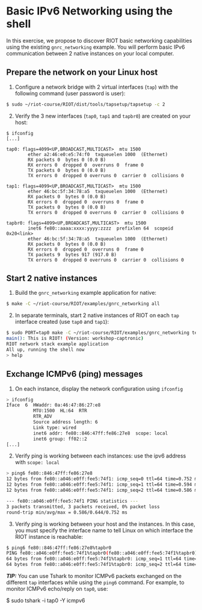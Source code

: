 # Basic IPv6 Networking using the shell

In this exercise, we propose to discover RIOT basic networking capabilities
using the existing `gnrc_networking` example.
You will perform basic IPv6 communication between 2 native instances on
your local computer.

## Prepare the network on your Linux host

1. Configure a network bridge with 2 virtual interfaces (`tap`) with the
   following command (user password is user):

  ```sh
  $ sudo ~/riot-course/RIOT/dist/tools/tapsetup/tapsetup -c 2

  ```

2. Verify the 3 new interfaces (`tap0`, `tap1` and `tapbr0`) are created on
  your host:
  ```
  $ ifconfig
  [...]

  tap0: flags=4099<UP,BROADCAST,MULTICAST>  mtu 1500
          ether a2:46:e0:e5:74:f0  txqueuelen 1000  (Ethernet)
          RX packets 0  bytes 0 (0.0 B)
          RX errors 0  dropped 0  overruns 0  frame 0
          TX packets 0  bytes 0 (0.0 B)
          TX errors 0  dropped 0 overruns 0  carrier 0  collisions 0

  tap1: flags=4099<UP,BROADCAST,MULTICAST>  mtu 1500
          ether 46:bc:5f:34:78:a5  txqueuelen 1000  (Ethernet)
          RX packets 0  bytes 0 (0.0 B)
          RX errors 0  dropped 0  overruns 0  frame 0
          TX packets 0  bytes 0 (0.0 B)
          TX errors 0  dropped 0 overruns 0  carrier 0  collisions 0

  tapbr0: flags=4099<UP,BROADCAST,MULTICAST>  mtu 1500
          inet6 fe80::aaaa:xxxx:yyyy:zzzz  prefixlen 64  scopeid 0x20<link>
          ether 46:bc:5f:34:78:a5  txqueuelen 1000  (Ethernet)
          RX packets 0  bytes 0 (0.0 B)
          RX errors 0  dropped 0  overruns 0  frame 0
          TX packets 9  bytes 917 (917.0 B)
          TX errors 0  dropped 0 overruns 0  carrier 0  collisions 0
  ```

## Start 2 native instances

1. Build the `gnrc_networking` example application for native:

  ```sh
  $ make -C ~/riot-course/RIOT/examples/gnrc_networking all
  ```

2. In separate terminals, start 2 native instances of RIOT on each `tap`
interface created (use `tap0` and `tap1`):

  ```sh
  $ sudo PORT=tap0 make -C ~/riot-course/RIOT/examples/gnrc_networking term
  main(): This is RIOT! (Version: workshop-captronic)
  RIOT network stack example application
  All up, running the shell now
  > help
  ```

## Exchange ICMPv6 (ping) messages

1. On each instance, display the network configuration using `ifconfig`

  ```sh
  > ifconfig
  Iface  6  HWaddr: 0a:46:47:86:27:e8
            MTU:1500  HL:64  RTR  
            RTR_ADV  
            Source address length: 6
            Link type: wired
            inet6 addr: fe80::846:47ff:fe86:27e8  scope: local
            inet6 group: ff02::2
  [...]
  ```

2. Verify ping is working between each instances: use the ipv6 address with
   `scope: local`
  ```sh
  > ping6 fe80::846:47ff:fe86:27e8
  12 bytes from fe80::a046:e0ff:fee5:74f1: icmp_seq=0 ttl=64 time=0.752 ms
  12 bytes from fe80::a046:e0ff:fee5:74f1: icmp_seq=1 ttl=64 time=0.594 ms
  12 bytes from fe80::a046:e0ff:fee5:74f1: icmp_seq=2 ttl=64 time=0.586 ms

  --- fe80::a046:e0ff:fee5:74f1 PING statistics ---
  3 packets transmitted, 3 packets received, 0% packet loss
  round-trip min/avg/max = 0.586/0.644/0.752 ms
  ```

3. Verify ping is working between your host and the instances. In this case, you
  must specify the interface name to tell Linux on which interface the RIOT
  instance is reachable:
  ```sh
  $ ping6 fe80::846:47ff:fe86:27e8%tapbr0
  PING fe80::a046:e0ff:fee5:74f1%tapbr0(fe80::a046:e0ff:fee5:74f1%tapbr0) 56 data bytes
  64 bytes from fe80::a046:e0ff:fee5:74f1%tapbr0: icmp_seq=1 ttl=64 time=0.293 ms
  64 bytes from fe80::a046:e0ff:fee5:74f1%tapbr0: icmp_seq=2 ttl=64 time=0.548 ms
  ```

**_TIP:_** You can use Tshark to monitor ICMPv6 packets exchanged on the
different `tap` interfaces while using the `ping6` command. For example, to
monitor ICMPv6 echo/reply on `tap0`, use:

  $ sudo tshark -i tap0 -Y icmpv6
